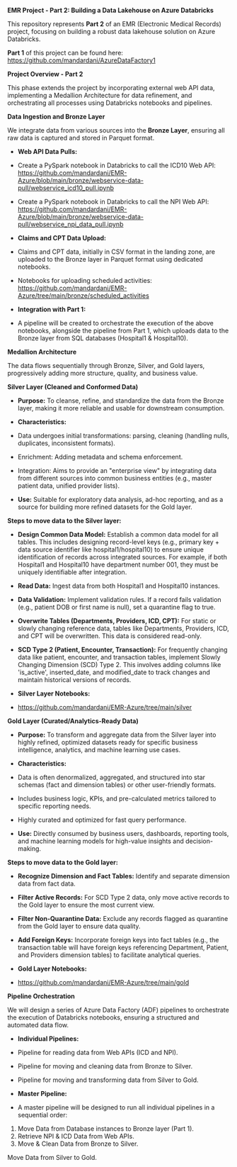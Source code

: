 **EMR Project - Part 2: Building a Data Lakehouse on Azure Databricks**

This repository represents **Part 2** of an EMR (Electronic Medical Records) project, focusing on building a robust data lakehouse solution on Azure Databricks.

**Part 1** of this project can be found here: <https://github.com/mandardani/AzureDataFactory1>

**Project Overview - Part 2**

This phase extends the project by incorporating external web API data, implementing a Medallion Architecture for data refinement, and orchestrating all processes using Databricks notebooks and pipelines.

**Data Ingestion and Bronze Layer**

We integrate data from various sources into the **Bronze Layer**, ensuring all raw data is captured and stored in Parquet format.

-   **Web API Data Pulls:**

-   Create a PySpark notebook in Databricks to call the ICD10 Web API: <https://github.com/mandardani/EMR-Azure/blob/main/bronze/webservice-data-pull/webservice_icd10_pull.ipynb>
-   Create a PySpark notebook in Databricks to call the NPI Web API: <https://github.com/mandardani/EMR-Azure/blob/main/bronze/webservice-data-pull/webservice_npi_data_pull.ipynb>

-   **Claims and CPT Data Upload:**

-   Claims and CPT data, initially in CSV format in the landing zone, are uploaded to the Bronze layer in Parquet format using dedicated notebooks.
-   Notebooks for uploading scheduled activities: <https://github.com/mandardani/EMR-Azure/tree/main/bronze/scheduled_activities>

-   **Integration with Part 1:**

-   A pipeline will be created to orchestrate the execution of the above notebooks, alongside the pipeline from Part 1, which uploads data to the Bronze layer from SQL databases (Hospital1 & Hospital10).

**Medallion Architecture**

The data flows sequentially through Bronze, Silver, and Gold layers, progressively adding more structure, quality, and business value.

**Silver Layer (Cleaned and Conformed Data)**

-   **Purpose:** To cleanse, refine, and standardize the data from the Bronze layer, making it more reliable and usable for downstream consumption.
-   **Characteristics:**

-   Data undergoes initial transformations: parsing, cleaning (handling nulls, duplicates, inconsistent formats).
-   Enrichment: Adding metadata and schema enforcement.
-   Integration: Aims to provide an "enterprise view" by integrating data from different sources into common business entities (e.g., master patient data, unified provider lists).

-   **Use:** Suitable for exploratory data analysis, ad-hoc reporting, and as a source for building more refined datasets for the Gold layer.

**Steps to move data to the Silver layer:**

-   **Design Common Data Model:** Establish a common data model for all tables. This includes designing record-level keys (e.g., primary key + data source identifier like hospital1/hospital10) to ensure unique identification of records across integrated sources. For example, if both Hospital1 and Hospital10 have department number 001, they must be uniquely identifiable after integration.
-   **Read Data:** Ingest data from both Hospital1 and Hospital10 instances.
-   **Data Validation:** Implement validation rules. If a record fails validation (e.g., patient DOB or first name is null), set a quarantine flag to true.
-   **Overwrite Tables (Departments, Providers, ICD, CPT):** For static or slowly changing reference data, tables like Departments, Providers, ICD, and CPT will be overwritten. This data is considered read-only.
-   **SCD Type 2 (Patient, Encounter, Transaction):** For frequently changing data like patient, encounter, and transaction tables, implement Slowly Changing Dimension (SCD) Type 2. This involves adding columns like 'is_active', inserted_date, and modified_date to track changes and maintain historical versions of records.
-   **Silver Layer Notebooks:**

-   <https://github.com/mandardani/EMR-Azure/tree/main/silver>

**Gold Layer (Curated/Analytics-Ready Data)**

-   **Purpose:** To transform and aggregate data from the Silver layer into highly refined, optimized datasets ready for specific business intelligence, analytics, and machine learning use cases.
-   **Characteristics:**

-   Data is often denormalized, aggregated, and structured into star schemas (fact and dimension tables) or other user-friendly formats.
-   Includes business logic, KPIs, and pre-calculated metrics tailored to specific reporting needs.
-   Highly curated and optimized for fast query performance.

-   **Use:** Directly consumed by business users, dashboards, reporting tools, and machine learning models for high-value insights and decision-making.

**Steps to move data to the Gold layer:**

-   **Recognize Dimension and Fact Tables:** Identify and separate dimension data from fact data.
-   **Filter Active Records:** For SCD Type 2 data, only move active records to the Gold layer to ensure the most current view.
-   **Filter Non-Quarantine Data:** Exclude any records flagged as quarantine from the Gold layer to ensure data quality.
-   **Add Foreign Keys:** Incorporate foreign keys into fact tables (e.g., the transaction table will have foreign keys referencing Department, Patient, and Providers dimension tables) to facilitate analytical queries.
-   **Gold Layer Notebooks:**

-   <https://github.com/mandardani/EMR-Azure/tree/main/gold>

**Pipeline Orchestration**

We will design a series of Azure Data Factory (ADF) pipelines to orchestrate the execution of Databricks notebooks, ensuring a structured and automated data flow.

-   **Individual Pipelines:**

-   Pipeline for reading data from Web APIs (ICD and NPI).
-   Pipeline for moving and cleaning data from Bronze to Silver.
-   Pipeline for moving and transforming data from Silver to Gold.

-   **Master Pipeline:**

-   A master pipeline will be designed to run all individual pipelines in a sequential order:

1.  Move Data from Database instances to Bronze layer (Part 1).
2.  Retrieve NPI & ICD Data from Web APIs.
3.  Move & Clean Data from Bronze to Silver.

Move Data from Silver to Gold.
